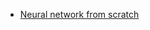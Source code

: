 - [Neural network from scratch]([https://www.youtube.com/watch?v=w8yWXqWQYmU&list=WL&index=1&pp=gAQBiAQB](https://www.youtube.com/watch?v=w8yWXqWQYmU&list=WL&index=1&pp=gAQBiAQB))
